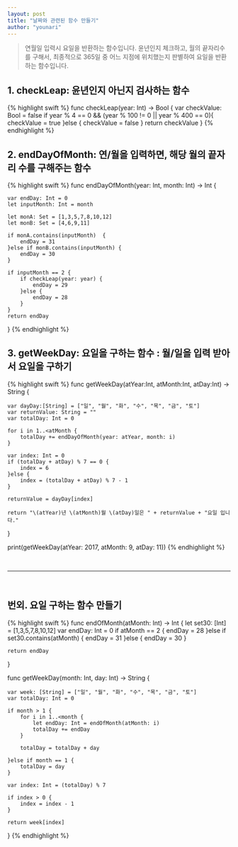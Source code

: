 ```yaml
---
layout: post
title: "날짜와 관련된 함수 만들기"
author: "younari"
---
```


> 연월일 입력시 요일을 반환하는 함수입니다. 
윤년인지 체크하고, 월의 끝자리수를 구해서, 최종적으로 365일 중 어느 지점에 위치했는지 판별하여 요일을 반환하는 함수입니다.

## 1. checkLeap: 윤년인지 아닌지 검사하는 함수


{% highlight swift %}
func checkLeap(year: Int) -> Bool {
    var checkValue: Bool = false
    if year % 4 == 0 && (year % 100 != 0 || year % 400 == 0){
        checkValue = true
    }else {
        checkValue = false
    }
    return checkValue
}
{% endhighlight %}

## 2. endDayOfMonth: 연/월을 입력하면, 해당 월의 끝자리 수를 구해주는 함수


{% highlight swift %}
func endDayOfMonth(year: Int, month: Int) -> Int {
    
    var endDay: Int = 0
    let inputMonth: Int = month
    
    let monA: Set = [1,3,5,7,8,10,12]
    let monB: Set = [4,6,9,11]
    
    if monA.contains(inputMonth)  {
        endDay = 31
    }else if monB.contains(inputMonth) {
        endDay = 30
    }
    
    if inputMonth == 2 {
        if checkLeap(year: year) {
            endDay = 29
        }else {
            endDay = 28
        }
    }
    return endDay
}
{% endhighlight %}

## 3. getWeekDay: 요일을 구하는 함수 : 월/일을 입력 받아서 요일을 구하기


{% highlight swift %}
func getWeekDay(atYear:Int, atMonth:Int, atDay:Int) -> String {
    
    var dayDay:[String] = ["일", "월", "화", "수", "목", "금", "토"]
    var returnValue: String = ""
    var totalDay: Int = 0
    
    for i in 1..<atMonth {
        totalDay += endDayOfMonth(year: atYear, month: i)
    }
    
    var index: Int = 0
    if (totalDay + atDay) % 7 == 0 {
        index = 6
    }else {
        index = (totalDay + atDay) % 7 - 1
    }
    
    returnValue = dayDay[index]
    
    return "\(atYear)년 \(atMonth)월 \(atDay)일은 " + returnValue + "요일 입니다."
}

print(getWeekDay(atYear: 2017, atMonth: 9, atDay: 11))
{% endhighlight %}

<br>
<hr>
<br>

## 번외. 요일 구하는 함수 만들기

{% highlight swift %}
func endOfMonth(atMonth: Int) -> Int {
    let set30: [Int] = [1,3,5,7,8,10,12]
    var endDay: Int = 0
    if atMonth == 2 {
        endDay = 28
    }else if set30.contains(atMonth) {
        endDay = 31
    }else {
        endDay = 30
    }
    
    return endDay
}

func getWeekDay(month: Int, day: Int) -> String {
   
    var week: [String] = ["일", "월", "화", "수", "목", "금", "토"]
    var totalDay: Int = 0

    if month > 1 {
        for i in 1..<month {
            let endDay: Int = endOfMonth(atMonth: i)
            totalDay += endDay
        }
        
        totalDay = totalDay + day
        
    }else if month == 1 {
        totalDay = day
    }
    
    var index: Int = (totalDay) % 7

    if index > 0 {
        index = index - 1
    }
    
    return week[index]
}
{% endhighlight %}
